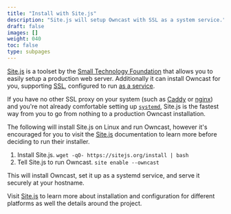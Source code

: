```yaml
---
title: "Install with Site.js"
description: "Site.js will setup Owncast with SSL as a system service."
draft: false
images: []
weight: 040
toc: false
type: subpages
---
```


[Site.js](https://sitejs.org/) is a toolset by the [Small Technology Foundation](https://small-tech.org/) that allows you to easily setup a production web server.  Additionally it can install Owncast for you, supporting [SSL](/docs/sslproxies/), configured to run [as a service](/docs/systemservice/).

If you have no other SSL proxy on your system (such as [Caddy](/docs/sslproxies/caddy/) or [nginx](/docs/sslproxies/nginx/)) and you're not already comfortable setting up [`systemd`](/docs/systemservice/), Site.js is the fastest way from you to go from nothing to a production Owncast installation.

The following will install Site.js on Linux and run Owncast, however it's encouraged for you to visit the [Site.js](https://sitejs.org/) documentation to learn more before deciding to run their installer.

1. Install Site.js. `wget -qO- https://sitejs.org/install | bash`
1. Tell Site.js to run Owncast. `site enable --owncast` 

This will install Owncast, set it up as a systemd service, and serve it securely at your hostname.

Visit [Site.js](https://sitejs.org/) to learn more about installation and configuration for different platforms as well the details around the project.